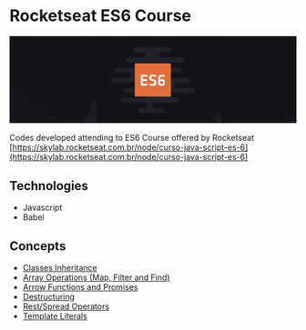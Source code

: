 # Rocketseat ES6 Course
![Rocketseat ES6 Course Logo](banner.png)

Codes developed attending to ES6 Course offered by Rocketseat  
[https://skylab.rocketseat.com.br/node/curso-java-script-es-6](https://skylab.rocketseat.com.br/node/curso-java-script-es-6)

## Technologies
- Javascript
- Babel

## Concepts
- [Classes Inheritance](scripts/module1/challenge1.js)
- [Array Operations (Map, Filter and Find)](scripts/module1/challenge2.js)
- [Arrow Functions and Promises](scripts/module1/challenge3.js)
- [Destructuring](scripts/module1/challenge4.js)
- [Rest/Spread Operators](scripts/module1/challenge5.js)
- [Template Literals](scripts/module1/challenge6.js)
